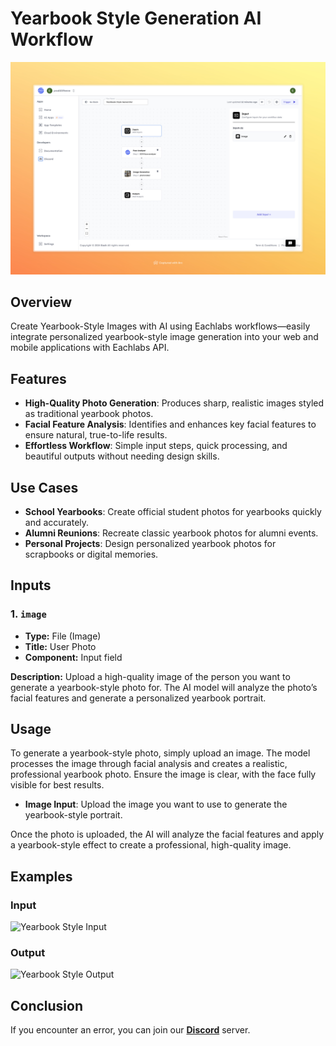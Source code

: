 # Yearbook Style Generation AI Workflow


<img src="images/yearbook-style-generator-full.jpeg" alt="Yearbook Style Generation AI Workflow"/>


## Overview

Create Yearbook-Style Images with AI using Eachlabs workflows—easily integrate personalized yearbook-style image generation into your web and mobile applications with Eachlabs API.

## Features
- **High-Quality Photo Generation**: Produces sharp, realistic images styled as traditional yearbook photos.
- **Facial Feature Analysis**: Identifies and enhances key facial features to ensure natural, true-to-life results.
- **Effortless Workflow**: Simple input steps, quick processing, and beautiful outputs without needing design skills.

## Use Cases
- **School Yearbooks**: Create official student photos for yearbooks quickly and accurately.
- **Alumni Reunions**: Recreate classic yearbook photos for alumni events.
- **Personal Projects**: Design personalized yearbook photos for scrapbooks or digital memories.


## Inputs

### 1. `image`
- **Type:** File (Image)
- **Title:** User Photo
- **Component:** Input field

**Description:** Upload a high-quality image of the person you want to generate a yearbook-style photo for. The AI model will analyze the photo’s facial features and generate a personalized yearbook portrait.

## Usage

To generate a yearbook-style photo, simply upload an image. The model processes the image through facial analysis and creates a realistic, professional yearbook photo. Ensure the image is clear, with the face fully visible for best results.

- **Image Input**: Upload the image you want to use to generate the yearbook-style portrait.

Once the photo is uploaded, the AI will analyze the facial features and apply a yearbook-style effect to create a professional, high-quality image.

## Examples

### Input
<img src="https://storage.googleapis.com/magicpoint/models/women.png" alt="Yearbook Style Input" width="300">

### Output
<img src="https://storage.googleapis.com/magicpoint/github-outputs/yearbook-style-github-output.webp" alt="Yearbook Style Output" width="300">

## Conclusion

If you encounter an error, you can join our <b><a href="https://discord.com/invite/yzZD4ZxBPt" target="_blank">Discord</a></b> server.
